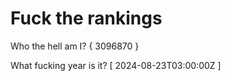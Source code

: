 # Fuck the rankings

Who the hell am I?
{ 3096870 }

What fucking year is it?
[ 2024-08-23T03:00:00Z ]
